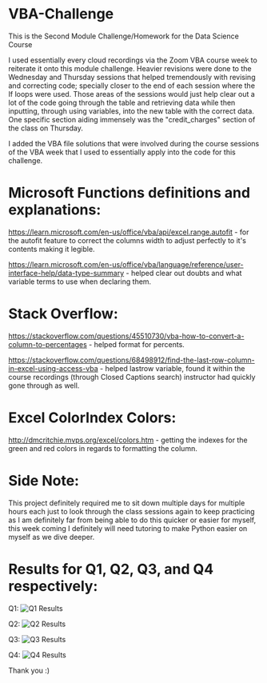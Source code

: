 # VBA-Challenge
This is the Second Module Challenge/Homework for the Data Science Course

I used essentially every cloud recordings via the Zoom VBA course week to reiterate it onto this module challenge. Heavier revisions were done to the Wednesday and Thursday sessions that helped tremendously with revising and correcting code; specially closer to the end of each session where the If loops were used. Those areas of the sessions would just help clear out a lot of the code going through the table and retrieving data while then inputting, through using variables, into the new table with the correct data. 
One specific section aiding immensely was the "credit_charges" section of the class on Thursday.

I added the VBA file solutions that were involved during the course sessions of the VBA week that I used to essentially apply into the code for this challenge.

# Microsoft Functions definitions and explanations:

https://learn.microsoft.com/en-us/office/vba/api/excel.range.autofit - for the autofit feature to correct the columns width to adjust perfectly to it's contents making it legible.

https://learn.microsoft.com/en-us/office/vba/language/reference/user-interface-help/data-type-summary - helped clear out doubts and what variable terms to use when declaring them.

# Stack Overflow:

https://stackoverflow.com/questions/45510730/vba-how-to-convert-a-column-to-percentages - helped format for percents.

https://stackoverflow.com/questions/68498912/find-the-last-row-column-in-excel-using-access-vba - helped lastrow variable, found it within the course recordings (through Closed Captions search) instructor had quickly gone through as well.

# Excel ColorIndex Colors:

http://dmcritchie.mvps.org/excel/colors.htm - getting the indexes for the green and red colors in regards to formatting the column.

# Side Note:

This project definitely required me to sit down multiple days for multiple hours each just to look through the class sessions again to keep practicing as I am definitely far from being able to do this quicker or easier for myself, this week coming I definitely will need tutoring to make Python easier on myself as we dive deeper.

# Results for Q1, Q2, Q3, and Q4 respectively:

Q1:
![Q1 Results](https://github.com/Vvlaid/VBA-Challenge/assets/166451251/9ac29cd3-575c-46a6-9fe0-384bb495645a)

Q2:
![Q2 Results](https://github.com/Vvlaid/VBA-Challenge/assets/166451251/7026dc4f-ae4b-47e0-b3ce-ddd735af9200)

Q3:
![Q3 Results](https://github.com/Vvlaid/VBA-Challenge/assets/166451251/f182923e-2ad1-40cd-9394-ac661aa0253b)

Q4:
![Q4 Results](https://github.com/Vvlaid/VBA-Challenge/assets/166451251/e46a0c23-2de3-475c-9740-80b51eb9ea3e)

Thank you :)


